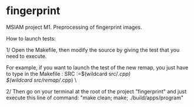 # fingerprint

MSIAM project M1.
Preprocessing of fingerprint images.

How to launch tests: 

1/ Open the Makefile, then modify the source by giving the test that you need to execute.

For example, if you want to launch the test of the new remap, you just have to type in the Makefile : 
SRC      :=$(wildcard src/*.cpp)   \
        $(wildcard src/remap/*.cpp) \
        
        
2/ Then go on your terminal at the root of the project "fingerprint" and just execute this line of command: "make clean; make; ./build/apps/program"        